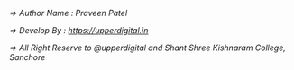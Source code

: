  *=>  Author Name    :  Praveen Patel*

  *=>  Develop By     : https://upperdigital.in*

  *=>  All Right Reserve to @upperdigital and Shant Shree Kishnaram College, Sanchore*